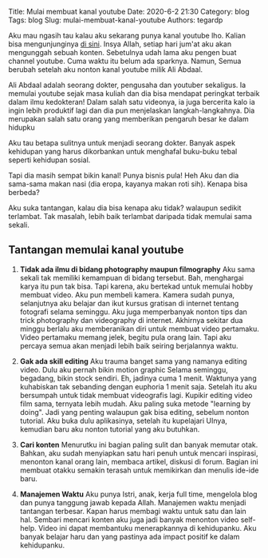 Title: Mulai membuat kanal youtube
Date: 2020-6-2 21:30
Category: blog
Tags: blog
Slug: mulai-membuat-kanal-youtube
Authors: tegardp

Aku mau ngasih tau kalau aku sekarang punya kanal youtube lho. Kalian bisa mengunjunginya [di sini](https://www.youtube.com/channel/UC0FXT5ASZ9bH5NtyatO1DpA). Insya Allah, setiap hari jum'at aku akan mengunggah sebuah konten. Sebetulnya udah lama aku pengen buat channel youtube. Cuma waktu itu belum ada sparknya. Namun, Semua berubah setelah aku nonton kanal youtube milik Ali Abdaal.

Ali Abdaal adalah seorang dokter, pengusaha dan youtuber sekaligus. Ia memulai youtube sejak masa kuliah dan dia bisa mendapat peringkat terbaik dalam ilmu kedokteran! Dalam salah satu videonya, ia juga bercerita kalo ia ingin lebih produktif lagi dan dia pun menjelaskan langkah-langkahnya. Dia merupakan salah satu orang yang memberikan pengaruh besar ke dalam hidupku

Aku tau betapa sulitnya untuk menjadi seorang dokter. Banyak aspek kehidupan yang harus dikorbankan untuk menghafal buku-buku tebal seperti kehidupan sosial.

Tapi dia masih sempat bikin kanal! Punya bisnis pula! Heh Aku dan dia sama-sama makan nasi (dia eropa, kayanya makan roti sih). Kenapa bisa berbeda?

Aku suka tantangan, kalau dia bisa kenapa aku tidak? walaupun sedikit terlambat. Tak masalah, lebih baik terlambat daripada tidak memulai sama sekali.

## Tantangan memulai kanal youtube
1. **Tidak ada ilmu di bidang photography maupun filmography**
Aku sama sekali tak memiliki kemampuan di bidang tersebut. Bah, menghargai karya itu pun tak bisa. Tapi karena, aku bertekad untuk memulai hobby membuat video. Aku pun membeli kamera.
Kamera sudah punya, selanjutnya aku belajar dan ikut kursus gratisan di internet tentang fotografi selama seminggu. Aku juga memperbanyak nonton tips dan trick photography dan videography di internet.
Akhirnya sekitar dua minggu berlalu aku memberanikan diri untuk membuat video pertamaku. Video pertamaku memang jelek, begitu pula orang lain. Tapi aku percaya semua akan menjadi lebih baik seiring berjalannya waktu.

2. **Gak ada skill editing**
Aku trauma banget sama yang namanya editing video. Dulu aku pernah bikin motion graphic Selama seminggu, begadang, bikin stock sendiri. Eh, jadinya cuma 1 menit. Waktunya yang kuhabiskan tak sebanding dengan euphoria 1 menit saja. Setelah itu aku bersumpah untuk tidak membuat videografis lagi.
Kupikir editing video film sama, ternyata lebih mudah. Aku paling suka metode "learning by doing". Jadi yang penting walaupun gak bisa editing, sebelum nonton tutorial. Aku buka dulu aplikasinya, setelah itu kupelajari UInya, kemudian baru aku nonton tutorial yang aku butuhkan.

3. **Cari konten**
Menurutku ini bagian paling sulit dan banyak memutar otak. Bahkan, aku sudah menyiapkan satu hari penuh untuk mencari inspirasi, menonton kanal orang lain, membaca artikel, diskusi di forum. Bagian ini membuat otakku semakin terasah untuk memikirkan dan menulis ide-ide baru.

4. **Manajemen Waktu**
Aku punya Istri, anak, kerja full time, mengelola blog dan punya tanggung jawab kepada Allah. Manajemen waktu menjadi tantangan terbesar. Kapan harus membagi waktu untuk satu dan lain hal.
Sembari mencari konten aku juga jadi banyak menonton video self-help. Video ini dapat membantuku menerapkannya di kehidupanku.
Aku banyak belajar haru dan yang pastinya ada impact positif ke dalam kehidupanku.
